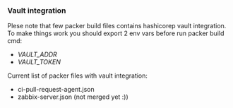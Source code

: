 ### Vault integration
Plese note that few packer build files contains hashicorep vault
integration. To make things work you should export 2 env vars before run
packer build cmd:
  - *VAULT_ADDR*
  - *VAULT_TOKEN*

Current list of packer files with vault integration:
  - ci-pull-request-agent.json
  - zabbix-server.json (not merged yet :))
